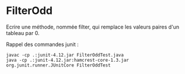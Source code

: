 # FilterOdd

Ecrire une méthode, nommée filter, qui remplace les valeurs paires d'un tableau par 0.

Rappel des commandes junit :

    javac -cp .:junit-4.12.jar FilterOddTest.java
    java -cp .:junit-4.12.jar:hamcrest-core-1.3.jar org.junit.runner.JUnitCore FilterOddTest
